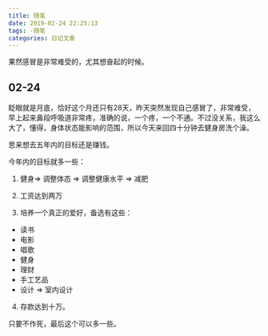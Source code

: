 ```yaml
---
title: 随笔
date: 2019-02-24 22:25:13
tags: -随笔
categories: 日记文章
---
```


果然感冒是非常难受的，尤其想奋起的时候。

<!-- more -->

## 02-24

眨眼就是月底，恰好这个月还只有28天，昨天突然发现自己感冒了，非常难受，早上起来鼻段呼吸道非常疼，准确的说，一个疼，一个不通。不过没关系，我这么大了，懂得，身体状态能影响的范围，所以今天来回四十分钟去健身房洗个澡。

思来想去五年内的目标还是赚钱。

今年内的目标就多一些：

1. 健身=> 调整体态 => 调整健康水平 => 减肥

2. 工资达到两万

3. 培养一个真正的爱好，备选有这些：

* 读书
* 电影
* 唱歌
* 健身
* 理财
* 手工艺品
* 设计 => 室内设计

4. 存款达到十万。

只要不作死，最后这个可以多一些。